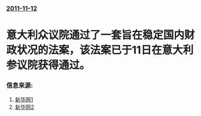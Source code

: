 ### [2011-11-12](/news/2011/11/12/index.md)

##### 
#  意大利众议院通过了一套旨在稳定国内财政状况的法案，该法案已于11日在意大利参议院获得通过。




### 信息来源:

1. [新华网1](http://news.xinhuanet.com/world/2011-11/13/c_122271131.htm)
2. [新华网2](http://news.xinhuanet.com/world/2011-11/12/c_122270743.htm)
